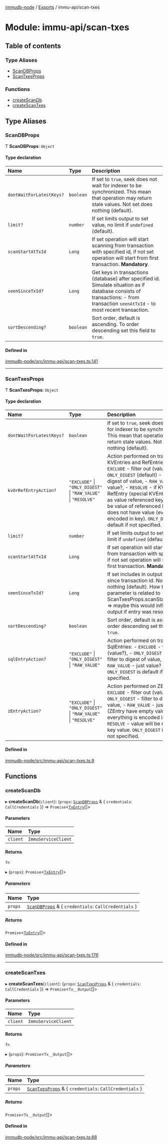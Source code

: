 [immudb-node](../README.md) / [Exports](../modules.md) / immu-api/scan-txes

# Module: immu-api/scan-txes

## Table of contents

### Type Aliases

- [ScanDBProps](immu_api_scan_txes.md#scandbprops)
- [ScanTxesProps](immu_api_scan_txes.md#scantxesprops)

### Functions

- [createScanDb](immu_api_scan_txes.md#createscandb)
- [createScanTxes](immu_api_scan_txes.md#createscantxes)

## Type Aliases

### ScanDBProps

Ƭ **ScanDBProps**: `Object`

#### Type declaration

| Name | Type | Description |
| :------ | :------ | :------ |
| `dontWaitForLatestKeys?` | `boolean` | If set to `true`, seek does not wait for indexer to be synchronized.  This mean that operation may return stale values.    Not set does nothing (default). |
| `limit?` | `number` | If set limits output to set value, no limit if `undefined` (default). |
| `scanStartAtTxId` | `Long` | If set operation will start scanning from transaction with specified id,  if not set operation will start from first transaction.    **Mandatory**. |
| `seenSinceTxId?` | `Long` | Get keys in transactions (database) after specified id.    Simulate situation as if database consists of transactions:  - from transaction `seenAtTxId`  - to most recent transaction. |
| `sortDescending?` | `boolean` | Sort order, default is ascending. To order descending set this field to  `true`. |

#### Defined in

[immudb-node/src/immu-api/scan-txes.ts:141](https://github.com/user3232/node-immu-db/blob/2e88686/immudb-node/src/immu-api/scan-txes.ts#L141)

___

### ScanTxesProps

Ƭ **ScanTxesProps**: `Object`

#### Type declaration

| Name | Type | Description |
| :------ | :------ | :------ |
| `dontWaitForLatestKeys?` | `boolean` | If set to `true`, seek does not wait for indexer to be synchronized.  This mean that operation may return stale values.    Not set does nothing (default). |
| `kvOrRefEntryAction?` | ``"EXCLUDE"`` \| ``"ONLY_DIGEST"`` \| ``"RAW_VALUE"`` \| ``"RESOLVE"`` | Action performed on transaction KVEntries and RefEntries:  - `EXCLUDE` - filter out (value?),  - `ONLY_DIGEST` (default) - filter to digest of value,  - `RAW_VALUE` - just value?,  - `RESOLVE` - if KVEntry is RefEntry (special KVEntry heaving as value    referenced key), value will be value of referenced key. ZEntry does    not have value (everything is encoded in key).    `ONLY_DIGEST` is default if not specified. |
| `limit?` | `number` | If set limits output to set value, no limit if `undefined` (default). |
| `scanStartAtTxId` | `Long` | If set operation will start scanning from transaction with specified id,  if not set operation will start from first transaction.    **Mandatory**. |
| `seenSinceTxId?` | `Long` | If set includes in output only keys since transaction id.    Not set does nothing (default).    How this parameter is related to ScanTxesProps.scanStartAtTxId???  => maybe this would influence output if entry was resolved... |
| `sortDescending?` | `boolean` | Sort order, default is ascending. To order descending set this field to  `true`. |
| `sqlEntryAction?` | ``"EXCLUDE"`` \| ``"ONLY_DIGEST"`` \| ``"RAW_VALUE"`` | Action performed on transaction SqlEntries:  - `EXCLUDE` - filter out (value?),  - `ONLY_DIGEST` (default) - filter to digest of value,  - `RAW_VALUE` - just value?    `ONLY_DIGEST` is default if not specified. |
| `zEntryAction?` | ``"EXCLUDE"`` \| ``"ONLY_DIGEST"`` \| ``"RAW_VALUE"`` \| ``"RESOLVE"`` | Action performed on ZEntries:  - `EXCLUDE` - filter out (value?),  - `ONLY_DIGEST` - filter to digest of value,  - `RAW_VALUE` - just value? (ZEntry have empty value, everything is encoded in key),  - `RESOLVE` - value will be referenced key value.    `ONLY_DIGEST` is default if not specified. |

#### Defined in

[immudb-node/src/immu-api/scan-txes.ts:9](https://github.com/user3232/node-immu-db/blob/2e88686/immudb-node/src/immu-api/scan-txes.ts#L9)

## Functions

### createScanDb

▸ **createScanDb**(`client`): (`props`: [`ScanDBProps`](immu_api_scan_txes.md#scandbprops) & { `credentials`: `CallCredentials`  }) => `Promise`<[`TxEntry`](types_TxEntry.md#txentry)[]\>

#### Parameters

| Name | Type |
| :------ | :------ |
| `client` | `ImmuServiceClient` |

#### Returns

`fn`

▸ (`props`): `Promise`<[`TxEntry`](types_TxEntry.md#txentry)[]\>

##### Parameters

| Name | Type |
| :------ | :------ |
| `props` | [`ScanDBProps`](immu_api_scan_txes.md#scandbprops) & { `credentials`: `CallCredentials`  } |

##### Returns

`Promise`<[`TxEntry`](types_TxEntry.md#txentry)[]\>

#### Defined in

[immudb-node/src/immu-api/scan-txes.ts:176](https://github.com/user3232/node-immu-db/blob/2e88686/immudb-node/src/immu-api/scan-txes.ts#L176)

___

### createScanTxes

▸ **createScanTxes**(`client`): (`props`: [`ScanTxesProps`](immu_api_scan_txes.md#scantxesprops) & { `credentials`: `CallCredentials`  }) => `Promise`<`Tx__Output`[]\>

#### Parameters

| Name | Type |
| :------ | :------ |
| `client` | `ImmuServiceClient` |

#### Returns

`fn`

▸ (`props`): `Promise`<`Tx__Output`[]\>

##### Parameters

| Name | Type |
| :------ | :------ |
| `props` | [`ScanTxesProps`](immu_api_scan_txes.md#scantxesprops) & { `credentials`: `CallCredentials`  } |

##### Returns

`Promise`<`Tx__Output`[]\>

#### Defined in

[immudb-node/src/immu-api/scan-txes.ts:88](https://github.com/user3232/node-immu-db/blob/2e88686/immudb-node/src/immu-api/scan-txes.ts#L88)
